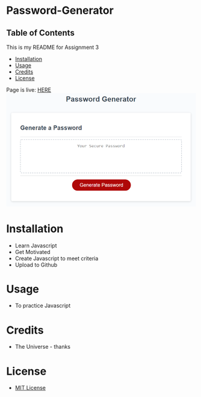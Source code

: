 # Password-Generator

## Table of Contents

This is my README for Assignment 3
* [Installation](#installation)
* [Usage](#Usage)
* [Credits](#Credits)
* [License](#License)

Page is live: [HERE](https://kevsaj.github.io/Code-Refactor/)
![Image of site](/Assets/03-javascript-homework-demo.png "demo")


# Installation
* Learn Javascript
* Get Motivated
* Create Javascript to meet criteria
* Upload to Github 

# Usage
* To practice Javascript

# Credits
* The Universe - thanks

# License
* [MIT License](https://github.com/kevsaj/Password-Generator/blob/main/LICENSE)